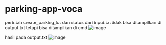 # parking-app-voca
perintah create_parking_lot dan status dari input.txt tidak bisa ditampilkan di output.txt tetapi bisa ditampilkan di cmd
![image](https://user-images.githubusercontent.com/92351638/197403462-dcfc3093-04d4-404a-9064-4a919f5b5bf5.png)

hasil pada output.txt
![image](https://user-images.githubusercontent.com/92351638/197403491-ec6077f7-0843-48dc-8f26-ab08fd19c971.png)
